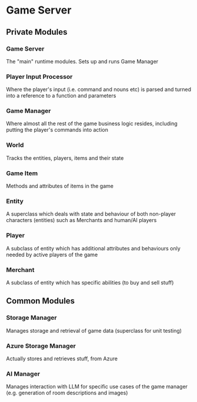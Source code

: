 # Game Server

## Private Modules

### Game Server

The "main" runtime modules. Sets up and runs Game Manager

### Player Input Processor

Where the player's input (i.e. command and nouns etc) is parsed and turned into a reference to a function and parameters

### Game Manager

Where almost all the rest of the game business logic resides, including putting the player's commands into action

### World

Tracks the entities, players, items and their state

### Game Item

Methods and attributes of items in the game

### Entity

A superclass which deals with state and behaviour of both non-player characters (entities) such as Merchants and human/AI players

### Player

A subclass of entity which has additional attributes and behaviours only needed by active players of the game

### Merchant

A subclass of entity which has specific abilities (to buy and sell stuff)

## Common Modules

### Storage Manager

Manages storage and retrieval of game data (superclass for unit testing)

### Azure Storage Manager

Actually stores and retrieves stuff, from Azure

### AI Manager

Manages interaction with LLM for specific use cases of the game manager (e.g. generation of room descriptions and images)
